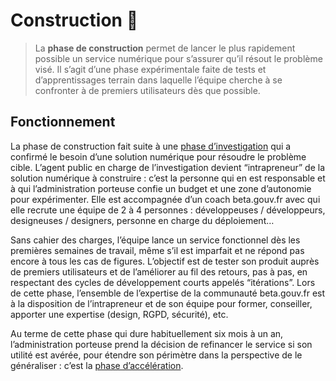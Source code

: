 # Construction 🐥

> La **phase de construction** permet de lancer le plus rapidement possible un service numérique pour s’assurer qu’il résout le problème visé. Il s’agit d’une phase expérimentale faite de tests et d’apprentissages terrain dans laquelle l’équipe cherche à se confronter à de premiers utilisateurs dès que possible.

## Fonctionnement <a id="fonctionnement"></a>

La phase de construction fait suite à une [phase d’investigation](https://github.com/betagouv/doc.incubateur.net-startups/tree/4dff8f088cca33d6265fa070ead20ab18a814159/la-vie-dune-se/construction/investigation/README.md) qui a confirmé le besoin d’une solution numérique pour résoudre le problème cible. L’agent public en charge de l’investigation devient “intrapreneur” de la solution numérique à construire : c’est la personne qui en est responsable et à qui l’administration porteuse confie un budget et une zone d’autonomie pour expérimenter. Elle est accompagnée d’un coach beta.gouv.fr avec qui elle recrute une équipe de 2 à 4 personnes : développeuses / développeurs, designeuses / designers, personne en charge du déploiement…

Sans cahier des charges, l’équipe lance un service fonctionnel dès les premières semaines de travail, même s’il est imparfait et ne répond pas encore à tous les cas de figures. L’objectif est de tester son produit auprès de premiers utilisateurs et de l’améliorer au fil des retours, pas à pas, en respectant des cycles de développement courts appelés “itérations”. Lors de cette phase, l’ensemble de l’expertise de la communauté beta.gouv.fr est à la disposition de l’intrapreneur et de son équipe pour former, conseiller, apporter une expertise \(design, RGPD, sécurité\), etc.

Au terme de cette phase qui dure habituellement six mois à un an, l’administration porteuse prend la décision de refinancer le service si son utilité est avérée, pour étendre son périmètre dans la perspective de le généraliser : c’est la [phase d’accéléra](https://github.com/betagouv/doc.incubateur.net-startups/tree/4dff8f088cca33d6265fa070ead20ab18a814159/la-vie-dune-se/construction/acceleration.md)[tion](https://github.com/betagouv/doc.incubateur.net-startups/tree/4dff8f088cca33d6265fa070ead20ab18a814159/la-vie-dune-se/construction/acceleration.md).

